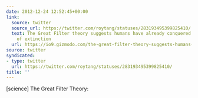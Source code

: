 ```yaml
---
date: 2012-12-24 12:52:45+00:00
link:
  source: twitter
  source_url: https://twitter.com/roytang/statuses/283193495399825410/
  text: The Great Filter theory suggests humans have already conquered the threat
    of extinction
  url: https://io9.gizmodo.com/the-great-filter-theory-suggests-humans-have-already-co-5970501
source: twitter
syndicated:
- type: twitter
  url: https://twitter.com/roytang/statuses/283193495399825410/
title: ''
---
```


[science] The Great Filter Theory: